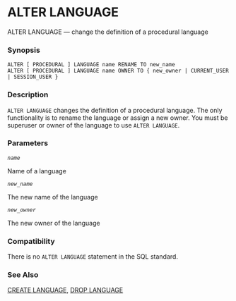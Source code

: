 # ALTER LANGUAGE

ALTER LANGUAGE — change the definition of a procedural language

### Synopsis

```text
ALTER [ PROCEDURAL ] LANGUAGE name RENAME TO new_name
ALTER [ PROCEDURAL ] LANGUAGE name OWNER TO { new_owner | CURRENT_USER | SESSION_USER }
```

### Description

`ALTER LANGUAGE` changes the definition of a procedural language. The only functionality is to rename the language or assign a new owner. You must be superuser or owner of the language to use `ALTER LANGUAGE`.

### Parameters

_`name`_

Name of a language

_`new_name`_

The new name of the language

_`new_owner`_

The new owner of the language

### Compatibility

There is no `ALTER LANGUAGE` statement in the SQL standard.

### See Also

[CREATE LANGUAGE](create-language.md), [DROP LANGUAGE](drop-language.md)  


